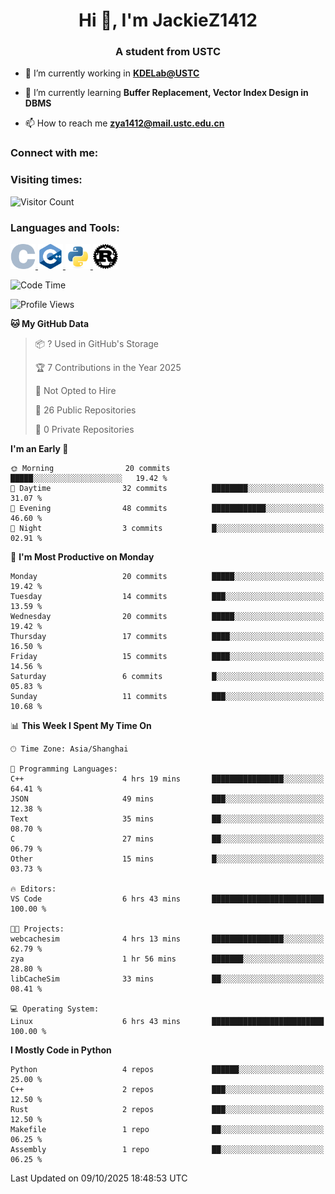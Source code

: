 <h1 align="center">Hi 👋, I'm JackieZ1412</h1>
<h3 align="center">A student from USTC</h3>

- 🔭 I’m currently working in [**KDELab@USTC**](http://kdelab.ustc.edu.cn/)

- 🌱 I’m currently learning **Buffer Replacement, Vector Index Design in DBMS**

- 📫 How to reach me **zya1412@mail.ustc.edu.cn**

<h3 align="left">Connect with me:</h3>
<p align="left">
</p>

<h3 align="left">Visiting times:</h3>
<p align="left">
</p>

![Visitor Count](https://profile-counter.glitch.me/Christmas/count.svg)

<h3 align="left">Languages and Tools:</h3>
<p align="left"> <a href="https://www.cprogramming.com/" target="_blank" rel="noreferrer"> <img src="https://raw.githubusercontent.com/devicons/devicon/master/icons/c/c-original.svg" alt="c" width="40" height="40"/> </a> <a href="https://www.w3schools.com/cpp/" target="_blank" rel="noreferrer"> <img src="https://raw.githubusercontent.com/devicons/devicon/master/icons/cplusplus/cplusplus-original.svg" alt="cplusplus" width="40" height="40"/> </a> <a href="https://www.python.org" target="_blank" rel="noreferrer"> <img src="https://raw.githubusercontent.com/devicons/devicon/master/icons/python/python-original.svg" alt="python" width="40" height="40"/> </a> <a href="https://www.rust-lang.org" target="_blank" rel="noreferrer"> <img src="https://raw.githubusercontent.com/devicons/devicon/master/icons/rust/rust-plain.svg" alt="rust" width="40" height="40"/> </a> </p>



<!--START_SECTION:waka-->
![Code Time](http://img.shields.io/badge/Code%20Time-1%2C422%20hrs%203%20mins-blue)

![Profile Views](http://img.shields.io/badge/Profile%20Views-0-blue)

**🐱 My GitHub Data** 

> 📦 ? Used in GitHub's Storage 
 > 
> 🏆 7 Contributions in the Year 2025
 > 
> 🚫 Not Opted to Hire
 > 
> 📜 26 Public Repositories 
 > 
> 🔑 0 Private Repositories 
 > 
**I'm an Early 🐤** 

```text
🌞 Morning                20 commits          █████░░░░░░░░░░░░░░░░░░░░   19.42 % 
🌆 Daytime                32 commits          ████████░░░░░░░░░░░░░░░░░   31.07 % 
🌃 Evening                48 commits          ████████████░░░░░░░░░░░░░   46.60 % 
🌙 Night                  3 commits           █░░░░░░░░░░░░░░░░░░░░░░░░   02.91 % 
```
📅 **I'm Most Productive on Monday** 

```text
Monday                   20 commits          █████░░░░░░░░░░░░░░░░░░░░   19.42 % 
Tuesday                  14 commits          ███░░░░░░░░░░░░░░░░░░░░░░   13.59 % 
Wednesday                20 commits          █████░░░░░░░░░░░░░░░░░░░░   19.42 % 
Thursday                 17 commits          ████░░░░░░░░░░░░░░░░░░░░░   16.50 % 
Friday                   15 commits          ████░░░░░░░░░░░░░░░░░░░░░   14.56 % 
Saturday                 6 commits           █░░░░░░░░░░░░░░░░░░░░░░░░   05.83 % 
Sunday                   11 commits          ███░░░░░░░░░░░░░░░░░░░░░░   10.68 % 
```


📊 **This Week I Spent My Time On** 

```text
🕑︎ Time Zone: Asia/Shanghai

💬 Programming Languages: 
C++                      4 hrs 19 mins       ████████████████░░░░░░░░░   64.41 % 
JSON                     49 mins             ███░░░░░░░░░░░░░░░░░░░░░░   12.38 % 
Text                     35 mins             ██░░░░░░░░░░░░░░░░░░░░░░░   08.70 % 
C                        27 mins             ██░░░░░░░░░░░░░░░░░░░░░░░   06.79 % 
Other                    15 mins             █░░░░░░░░░░░░░░░░░░░░░░░░   03.73 % 

🔥 Editors: 
VS Code                  6 hrs 43 mins       █████████████████████████   100.00 % 

🐱‍💻 Projects: 
webcachesim              4 hrs 13 mins       ████████████████░░░░░░░░░   62.79 % 
zya                      1 hr 56 mins        ███████░░░░░░░░░░░░░░░░░░   28.80 % 
libCacheSim              33 mins             ██░░░░░░░░░░░░░░░░░░░░░░░   08.41 % 

💻 Operating System: 
Linux                    6 hrs 43 mins       █████████████████████████   100.00 % 
```

**I Mostly Code in Python** 

```text
Python                   4 repos             ██████░░░░░░░░░░░░░░░░░░░   25.00 % 
C++                      2 repos             ███░░░░░░░░░░░░░░░░░░░░░░   12.50 % 
Rust                     2 repos             ███░░░░░░░░░░░░░░░░░░░░░░   12.50 % 
Makefile                 1 repo              ██░░░░░░░░░░░░░░░░░░░░░░░   06.25 % 
Assembly                 1 repo              ██░░░░░░░░░░░░░░░░░░░░░░░   06.25 % 
```




 Last Updated on 09/10/2025 18:48:53 UTC
<!--END_SECTION:waka-->
